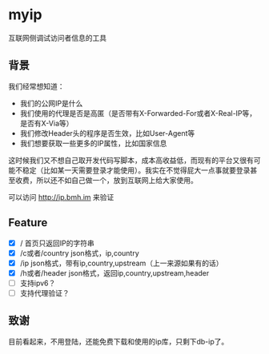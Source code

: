 # myip
互联网侧调试访问者信息的工具

## 背景
我们经常想知道：
- 我们的公网IP是什么
- 我们使用的代理是否是高匿（是否带有X-Forwarded-For或者X-Real-IP等，是否有X-Via等）
- 我们修改Header头的程序是否生效，比如User-Agent等
- 我们想要获取一些更多的IP属性，比如国家信息

这时候我们又不想自己取开发代码写脚本，成本高收益低，而现有的平台又很有可能不稳定（比如某一天需要登录才能使用）。我实在不觉得屁大一点事就要登录甚至收费，所以还不如自己做一个，放到互联网上给大家使用。

可以访问 http://ip.bmh.im 来验证

## Feature
- [x] / 首页只返回IP的字符串
- [x] /c或者/country json格式，ip,country 
- [x] /ip json格式，带有ip,country,upstream（上一来源如果有的话）
- [x] /h或者/header json格式，返回ip,country,upstream,header
- [ ] 支持ipv6？
- [ ] 支持代理验证？

## 致谢
目前看起来，不用登陆，还能免费下载和使用的ip库，只剩下db-ip了。